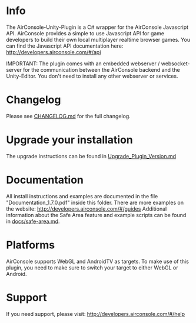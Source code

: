 # Info

The AirConsole-Unity-Plugin is a C# wrapper for the AirConsole Javascript API.
AirConsole provides a simple to use Javascript API for game developers to build their own local multiplayer realtime browser games.
You can find the Javascript API documentation here: <http://developers.airconsole.com/#/api>

IMPORTANT: The plugin comes with an embedded webserver / websocket-server for the communication between the AirConsole backend and the Unity-Editor.
You don't need to install any other webserver or services.

# Changelog

Please see [CHANGELOG.md](CHANGELOG.md) for the full changelog.

# Upgrade your installation 

The upgrade instructions can be found in [Upgrade_Plugin_Version.md](Assets/AirConsole/Upgrade_Plugin_Version.md)

# Documentation

All install instructions and examples are documented in the file "Documentation_1.7.0.pdf" inside this folder.
There are more examples on the website: <http://developers.airconsole.com/#/guides>
Additional information about the Safe Area feature and example scripts can be found in [docs/safe-area.md](docs/safe-area.md).

# Platforms

AirConsole supports WebGL and AndroidTV as targets. To make use of this plugin, you  need to make sure to switch your target to either WebGL or Android.

# Support

If you need support, please visit: <http://developers.airconsole.com/#/help>
